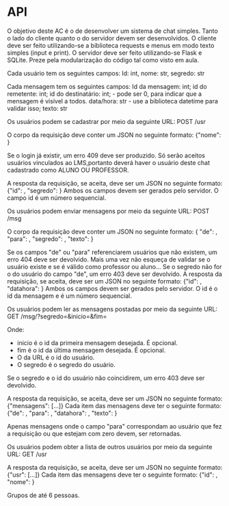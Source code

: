 # API

O objetivo deste AC é o de desenvolver um sistema de chat simples.
Tanto o lado do cliente quanto o do servidor devem ser desenvolvidos.
O cliente deve ser feito utilizando-se a biblioteca requests e menus em modo texto simples (input e print).
O servidor deve ser feito utilizando-se Flask e SQLite.
Preze pela modularização do código tal como visto em aula.

Cada usuário tem os seguintes campos:
Id: int, nome: str, segredo: str

Cada mensagem tem os seguintes campos:
Id da mensagem: int;
id do remetente: int;
id do destinatário: int; - pode ser 0, para indicar que a mensagem é visível a todos.
data/hora: str - use a biblioteca datetime para validar isso;
texto: str

Os usuários podem se cadastrar por meio da seguinte URL:
POST /usr

O corpo da requisição deve conter um JSON no seguinte formato:
{"nome": <str>}

Se o login já existir, um erro 409 deve ser produzido.
Só serão aceitos usuários vinculados ao LMS,portanto deverá haver o usuário deste chat cadastrado como ALUNO OU PROFESSOR.

A resposta da requisição, se aceita, deve ser um JSON no seguinte formato:
{"id": <int>, "segredo": <str>}
Ambos os campos devem ser gerados pelo servidor.
O campo id é um número sequencial.

Os usuários podem enviar mensagens por meio da seguinte URL:
POST /msg

O corpo da requisição deve conter um JSON no seguinte formato:
{
"de": <int>,
"para": <int>,
"segredo": <str>,
"texto": <str>
}

Se os campos "de" ou "para" referenciarem usuários que não existem, um erro 404 deve ser devolvido. Mais uma vez não esqueça de validar se o usuário existe e se é válido como professor ou aluno...
Se o segredo não for o do usuário do campo "de", um erro 403 deve ser devolvido.
A resposta da requisição, se aceita, deve ser um JSON no seguinte formato:
{"id": <int>, "datahora": <str>}
Ambos os campos devem ser gerados pelo servidor. O id é o id da mensagem e é um número sequencial.

Os usuários podem ler as mensagens postadas por meio da seguinte URL:
GET /msg/<int>?segredo=<str>&inicio=<int>&fim=<int>

Onde:
* inicio é o id da primeira mensagem desejada. É opcional.
* fim é o id da última mensagem desejada. É opcional.
* O <int> da URL é o id do usuário.
* O segredo é o segredo do usuário.

Se o segredo e o id do usuário não coincidirem, um erro 403 deve ser devolvido.

A resposta da requisição, se aceita, deve ser um JSON no seguinte formato:
{"mensagens": [...]}
Cada item das mensagens deve ter o seguinte formato:
{"de": <int>, "para": <int>, "datahora": <str>, "texto": <str>}

Apenas mensagens onde o campo "para" correspondam ao usuário que fez a requisição ou que estejam com zero devem, ser retornadas.

Os usuários podem obter a lista de outros usuários por meio da seguinte URL:
GET /usr

A resposta da requisição, se aceita, deve ser um JSON no seguinte formato:
{"usr": [...]}
Cada item das mensagens deve ter o seguinte formato:
{"id": <int>, "nome": <str>}

Grupos de até 6 pessoas.
